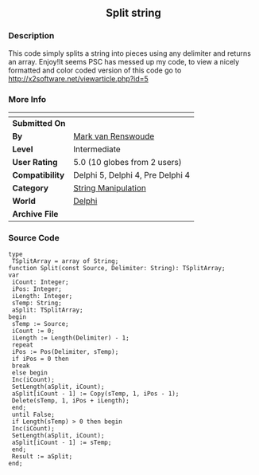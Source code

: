 ﻿<div align="center">

## Split string


</div>

### Description

This code simply splits a string into pieces using any delimiter and returns an array. Enjoy!It seems PSC has messed up my code, to view a nicely formatted and color coded version of this code go to http://x2software.net/viewarticle.php?id=5
 
### More Info
 


<span>             |<span>
---                |---
**Submitted On**   |
**By**             |[Mark van Renswoude](https://github.com/Planet-Source-Code/PSCIndex/blob/master/ByAuthor/mark-van-renswoude.md)
**Level**          |Intermediate
**User Rating**    |5.0 (10 globes from 2 users)
**Compatibility**  |Delphi 5, Delphi 4, Pre Delphi 4
**Category**       |[String Manipulation](https://github.com/Planet-Source-Code/PSCIndex/blob/master/ByCategory/string-manipulation__7-5.md)
**World**          |[Delphi](https://github.com/Planet-Source-Code/PSCIndex/blob/master/ByWorld/delphi.md)
**Archive File**   |[](https://github.com/Planet-Source-Code/mark-van-renswoude-split-string__7-558/archive/master.zip)





### Source Code

```
type
 TSplitArray = array of String;
function Split(const Source, Delimiter: String): TSplitArray;
var
 iCount: Integer;
 iPos: Integer;
 iLength: Integer;
 sTemp: String;
 aSplit: TSplitArray;
begin
 sTemp := Source;
 iCount := 0;
 iLength := Length(Delimiter) - 1;
 repeat
 iPos := Pos(Delimiter, sTemp);
 if iPos = 0 then
 break
 else begin
 Inc(iCount);
 SetLength(aSplit, iCount);
 aSplit[iCount - 1] := Copy(sTemp, 1, iPos - 1);
 Delete(sTemp, 1, iPos + iLength);
 end;
 until False;
 if Length(sTemp) > 0 then begin
 Inc(iCount);
 SetLength(aSplit, iCount);
 aSplit[iCount - 1] := sTemp;
 end;
 Result := aSplit;
end;
```

